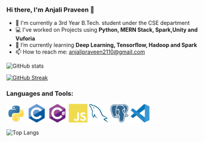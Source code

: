 ### Hi there, I'm Anjali Praveen 👋

<!--
**alinaj2110/alinaj2110** is a ✨ _special_ ✨ repository because its `README.md` (this file) appears on your GitHub profile.

Here are some ideas to get you started:

- 🔭 I’m currently working on ...
- 🌱 I’m currently learning ...
- 👯 I’m looking to collaborate on ...
- 🤔 I’m looking for help with ...
- 💬 Ask me about ...
- 📫 How to reach me: ...
- 😄 Pronouns: ...
- ⚡ Fun fact: ...
-->


- 🏢 I'm currently a 3rd Year B.Tech. student under the CSE department
- 💻 I've worked on Projects using **Python, MERN Stack, Spark,Unity and Vuforia**
- 🌱 I’m currently learning **Deep Learning, Tensorflow, Hadoop and Spark**
- 📫 How to reach me: anjalipraveen2110@gmail.com


![GitHub stats](https://github-readme-stats.vercel.app/api?username=alinaj2110&show_icons=true&count_private=true&theme=dark&hide=stars,issues)

[![GitHub Streak](http://github-readme-streak-stats.herokuapp.com?user=alinaj2110&theme=dark&date_format=M%20j%5B%2C%20Y%5D)](https://git.io/streak-stats)

### Languages and Tools:
<p> 
<img src="https://github.com/devicons/devicon/raw/master/icons/python/python-original.svg" alt="drawing" width="50"/>
<img src="https://github.com/devicons/devicon/raw/master/icons/c/c-original.svg" alt="drawing" width="50"/>
<img src="https://github.com/devicons/devicon/raw/master/icons/csharp/csharp-original.svg" alt="drawing" width="50"/>
<img src="https://raw.githubusercontent.com/devicons/devicon/master/icons/javascript/javascript-plain.svg" alt="drawing" width="50"/>
<img src="https://github.com/devicons/devicon/raw/master/icons/mysql/mysql-plain.svg" alt="drawing" width="50"/>
<img src="https://github.com/devicons/devicon/raw/master/icons/postgresql/postgresql-plain.svg" alt="drawing" width="50"/>
<img src="https://github.com/devicons/devicon/raw/master/icons/vscode/vscode-original.svg" alt="drawing" width="50"/>
 </p>

![Top Langs](https://github-readme-stats.vercel.app/api/top-langs/?username=alinaj2110&count_private=true&theme=dark&layout=compact)
